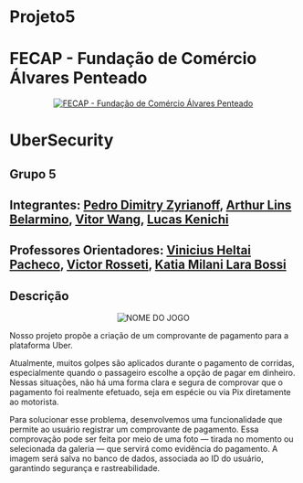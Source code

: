 # Projeto5


# FECAP - Fundação de Comércio Álvares Penteado

<p align="center">
<a href= "https://www.fecap.br/"><img src="https://encrypted-tbn0.gstatic.com/images?q=tbn:ANd9GcRhZPrRa89Kma0ZZogxm0pi-tCn_TLKeHGVxywp-LXAFGR3B1DPouAJYHgKZGV0XTEf4AE&usqp=CAU" alt="FECAP - Fundação de Comércio Álvares Penteado" border="0"></a>
</p>

# UberSecurity

## Grupo 5

## Integrantes: <a href="https://www.linkedin.com/in/pedrodimitry/">Pedro Dimitry Zyrianoff</a>, <a href="https://www.linkedin.com/in/arthurlins/">Arthur Lins Belarmino</a>, <a href="https://www.linkedin.com/in/victorbarq/">Vitor Wang</a>, <a href="https://www.linkedin.com/in/victorbarq/">Lucas Kenichi</a>

## Professores Orientadores: <a href="https://www.linkedin.com/in/victorbarq/">Vinicius Heltai Pacheco</a>, <a href="https://www.linkedin.com/in/victorbarq/">Victor Rosseti</a>, <a href="https://www.linkedin.com/in/victorbarq/">Katia Milani Lara Bossi</a>
## Descrição

<p align="center">
<img src="https://pix4free.org/assets/library/2021-01-20/originals/game.jpg" alt="NOME DO JOGO" border="0">
  
</p>


Nosso projeto propõe a criação de um comprovante de pagamento para a plataforma Uber.

Atualmente, muitos golpes são aplicados durante o pagamento de corridas, especialmente quando o passageiro escolhe a opção de pagar em dinheiro. Nessas situações, não há uma forma clara e segura de comprovar que o pagamento foi realmente efetuado, seja em espécie ou via Pix diretamente ao motorista.

Para solucionar esse problema, desenvolvemos uma funcionalidade que permite ao usuário registrar um comprovante de pagamento. Essa comprovação pode ser feita por meio de uma foto — tirada no momento ou selecionada da galeria — que servirá como evidência do pagamento. A imagem será salva no banco de dados, associada ao ID do usuário, garantindo segurança e rastreabilidade.


